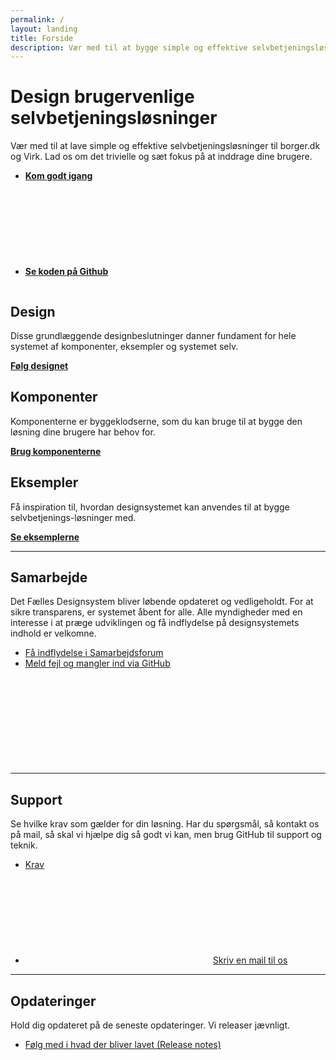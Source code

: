 ```yaml
---
permalink: /
layout: landing
title: Forside
description: Vær med til at bygge simple og effektive selvbetjeningsløsninger fra et solidt grundlag, der lader dig fokusere på brugervenlighed og brugerinddragelse frem for at diskutere nyt design igen og igen.
---
```

<div class="bg-turquoise py-9">
    <div class="container">
        <div class="row">
          <div class="col-12 col-lg-7">
            <h1>Design brugervenlige selvbetjeningsløsninger</h1>
            <p class="font-lead">
              Vær med til at lave simple og effektive selvbetjeningsløsninger til borger.dk og Virk. Lad os om det trivielle og sæt fokus på at inddrage dine brugere.
            </p>
            <ul class="nobullet-list">
                <li>
                    <a href="/komigang/">
                        <strong>Kom godt igang</strong>
                    </a>
                </li>
                <li>
                    <a href="https://github.com/detfaellesdesignsystem/dkfds-components/" class="icon-link">
                        <strong>Se koden på Github</strong><svg class="icon-svg" focusable="false" aria-hidden="true" tabindex="-1"><use xlink:href="#open-in-new"></use></svg>
                    </a>
                </li>
            </ul>
          </div>
          <div class="col-12 col-lg-5 align-text-center">
            <img src="{{ site.baseurl }}/img/descriptionimages/Main_Illustration.svg" alt="" class="d-none d-lg-inline-block">
          </div>
        </div>
    </div>
</div>

<div class="container">
    <div class="row py-9">
        <div class="col-12 col-lg-4">
            <h2 class="mt-0">Design</h2>
            <p>Disse grundlæggende designbeslutninger danner fundament for hele systemet af komponenter, eksempler og systemet selv.</p>
            <p><a href="/design/"><strong>Følg designet</strong></a></p>
        </div>
        <div class="col-12 col-lg-4">
            <h2 class="mt-0">Komponenter</h2>
            <p>Komponenterne er byggeklodserne, som du kan bruge til at bygge den løsning dine brugere har behov for.</p>
            <p><a href="/komponenter/"><strong>Brug komponenterne</strong></a></p>
        </div>
        <div class="col-12 col-lg-4">
            <h2 class="mt-0">Eksempler</h2>
            <p>Få inspiration til, hvordan designsystemet kan anvendes til at bygge selvbetjenings-løsninger med.</p>
            <p><a href="/eksempler/"><strong>Se eksemplerne</strong></a></p>
        </div>
    </div>
    <hr />
    <div class="py-9">
        <h2 class="mt-0">Samarbejde</h2>
        <p>Det Fælles Designsystem bliver løbende opdateret og vedligeholdt. For at sikre transparens, er systemet åbent for alle. Alle myndigheder med en interesse i at præge udviklingen og få indflydelse på designsystemets indhold er velkomne. </p>
        <ul class="nobullet-list">
            <li><a href="/omdesignsystemet/samarbejdsforum/">Få indflydelse i Samarbejdsforum</a></li>
            <li>
                <a href="https://github.com/detfaellesdesignsystem/dkfds-components/issues" class="icon-link">
                    Meld fejl og mangler ind via GitHub<svg class="icon-svg" focusable="false" aria-hidden="true" tabindex="-1"><use xlink:href="#open-in-new"></use></svg>
                </a>
            </li>
        </ul>
    </div>
    <hr />
    <div class="py-9">
        <h2 class="mt-0">Support</h2>
        <p>Se hvilke krav som gælder for din løsning. Har du spørgsmål, så kontakt os på mail, så skal vi hjælpe dig så godt vi kan, men brug GitHub til support og teknik.</p>
        <ul class="nobullet-list">
            <li><a href="/komigang/krav/">Krav</a></li>
            <li><a href="mailto:fds@erst.dk" class="function-link"><svg class="icon-svg" focusable="false" aria-hidden="true" tabindex="-1"><use xlink:href="#email"></use></svg>Skriv en mail til os</a></li>
        </ul>
    </div>
    <hr />
    <div class="pt-9">
        <h2 class="mt-0">Opdateringer</h2>
        <p>Hold dig opdateret på de seneste opdateringer. Vi releaser jævnligt.</p>
        <ul class="nobullet-list">
            <li><a href="/omdesignsystemet/releases/">Følg med i hvad der bliver lavet (Release notes)</a></li>
        </ul>
    </div>
</div>
